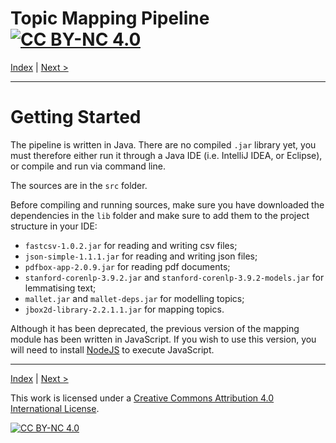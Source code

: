 # Topic Mapping Pipeline [![CC BY-NC 4.0][cc-by-nc-shield]][cc-by-nc]

[Index](index.md) | [Next >](SystemOverview.md)

---

# Getting Started

The pipeline is written in Java. There are no compiled `.jar` library yet, you must therefore either run it through
a Java IDE (i.e. IntelliJ IDEA, or Eclipse), or compile and run via command line.

The sources are in the `src` folder.
    
Before compiling and running sources, make sure you have downloaded the dependencies in the `lib` folder and make sure
to add them to the project structure in your IDE:
- `fastcsv-1.0.2.jar` for reading and writing csv files;
- `json-simple-1.1.1.jar` for reading and writing json files;
- `pdfbox-app-2.0.9.jar` for reading pdf documents;
- `stanford-corenlp-3.9.2.jar` and `stanford-corenlp-3.9.2-models.jar` for lemmatising text;
- `mallet.jar` and `mallet-deps.jar` for modelling topics;
- `jbox2d-library-2.2.1.1.jar` for mapping topics.

Although it has been deprecated, the previous version of the mapping module has been written in JavaScript.
If you wish to use this version, you will need to install [NodeJS](https://nodejs.org/en/) to execute JavaScript.

---

[Index](index.md) | [Next >](SystemOverview.md)

This work is licensed under a [Creative Commons Attribution 4.0 International
License][cc-by-nc].

[![CC BY-NC 4.0][cc-by-nc-image]][cc-by-nc]

[cc-by-nc]: http://creativecommons.org/licenses/by-nc/4.0/
[cc-by-nc-image]: https://i.creativecommons.org/l/by-nc/4.0/88x31.png
[cc-by-nc-shield]: https://img.shields.io/badge/License-CC%20BY--NC%204.0-lightgrey.svg
